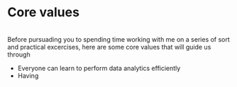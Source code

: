 # Core values
<br> Before pursuading you to spending time working with me on a series of sort and practical excercises, here are some core values that will guide us through
* Everyone can learn to perform data analytics efficiently
* Having
